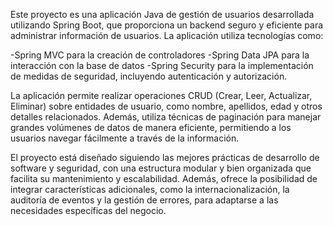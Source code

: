 
Este proyecto es una aplicación Java de gestión de usuarios desarrollada utilizando Spring Boot, que proporciona un backend seguro y eficiente para administrar información de usuarios. 
La aplicación utiliza tecnologías como: 

  -Spring MVC para la creación de controladores
  -Spring Data JPA para la interacción con la base de datos
  -Spring Security para la implementación de medidas de seguridad, incluyendo autenticación y autorización.

La aplicación permite realizar operaciones CRUD (Crear, Leer, Actualizar, Eliminar) sobre entidades de usuario, como nombre, apellidos, edad y otros detalles relacionados. 
Además, utiliza técnicas de paginación para manejar grandes volúmenes de datos de manera eficiente, permitiendo a los usuarios navegar fácilmente a través de la información.

El proyecto está diseñado siguiendo las mejores prácticas de desarrollo de software y seguridad, con una estructura modular y bien organizada que facilita su mantenimiento y escalabilidad. 
Además, ofrece la posibilidad de integrar características adicionales, como la internacionalización, la auditoría de eventos y la gestión de errores, para adaptarse a las necesidades específicas del negocio.
